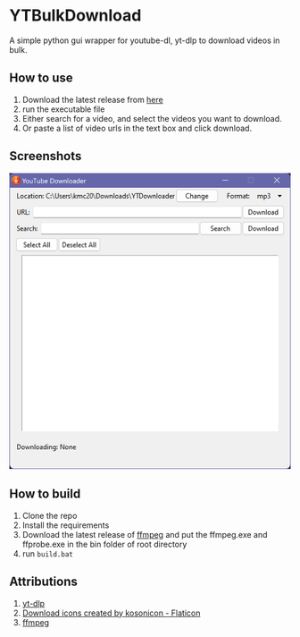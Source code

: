 # YTBulkDownload
A simple python gui wrapper for youtube-dl, yt-dlp to download videos in bulk.

## How to use
1. Download the latest release from [here](https://github.com/darkard2003/YtBulkDownload/releases)
2. run the executable file
3. Either search for a video, and select the videos you want to download.
4. Or paste a list of video urls in the text box and click download.

## Screenshots
![ScreenShot](/screenshots/image.png)


## How to build
1. Clone the repo
2. Install the requirements
3. Download the latest release of [ffmpeg](https://ffmpeg.org/) and put the ffmpeg.exe and ffprobe.exe in the bin folder of root directory
4. run ```build.bat```

## Attributions
1. [yt-dlp](https://github.com/yt-dlp/yt-dlp.git)
2. <a href="https://www.flaticon.com/free-icons/download" title="download icons">Download icons created by kosonicon - Flaticon</a>
3. [ffmpeg](https://ffmpeg.org/)
